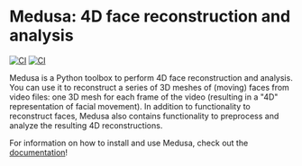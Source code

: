 # Medusa: 4D face reconstruction and analysis

[![CI](https://github.com/medusa-4D/medusa/actions/workflows/ci.yaml/badge.svg)](https://github.com/medusa-4D/medusa/actions/workflows/ci.yaml)
[![CI](https://github.com/medusa-4D/medusa/actions/workflows/docs.yaml/badge.svg)](https://medusa.lukas-snoek.com/medusa)

Medusa is a Python toolbox to perform 4D face reconstruction and analysis. You can use it to reconstruct a series of 3D meshes of (moving) faces from video files: one 3D mesh for each frame of the video (resulting in a "4D" representation of facial movement). In
addition to functionality to reconstruct faces, Medusa also contains functionality to preprocess and analyze the resulting 4D reconstructions.

For information on how to install and use Medusa, check out the
[documentation](https://medusa.lukas-snoek.com/medusa)!
